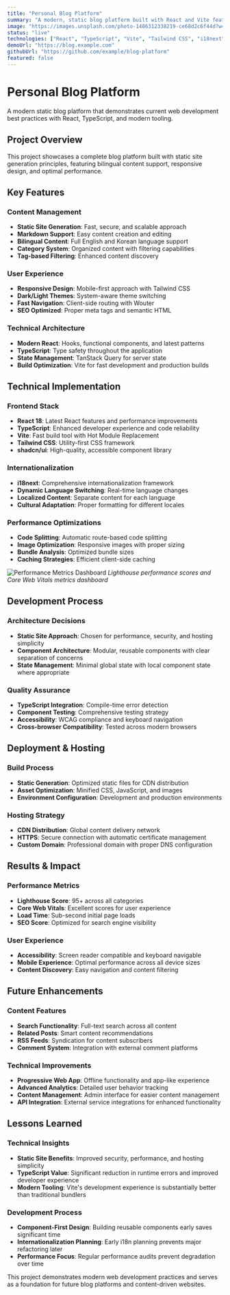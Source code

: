 ```yaml
---
title: "Personal Blog Platform"
summary: "A modern, static blog platform built with React and Vite featuring bilingual support and markdown content."
image: "https://images.unsplash.com/photo-1486312338219-ce68d2c6f44d?w=600&h=400&fit=crop&crop=center"
status: "live"
technologies: ["React", "TypeScript", "Vite", "Tailwind CSS", "i18next"]
demoUrl: "https://blog.example.com"
githubUrl: "https://github.com/example/blog-platform"
featured: false
---
```


# Personal Blog Platform

A modern static blog platform that demonstrates current web development best practices with React, TypeScript, and modern tooling.

## Project Overview

This project showcases a complete blog platform built with static site generation principles, featuring bilingual content support, responsive design, and optimal performance.

## Key Features

### Content Management
- **Static Site Generation**: Fast, secure, and scalable approach
- **Markdown Support**: Easy content creation and editing
- **Bilingual Content**: Full English and Korean language support
- **Category System**: Organized content with filtering capabilities
- **Tag-based Filtering**: Enhanced content discovery

### User Experience
- **Responsive Design**: Mobile-first approach with Tailwind CSS
- **Dark/Light Themes**: System-aware theme switching
- **Fast Navigation**: Client-side routing with Wouter
- **SEO Optimized**: Proper meta tags and semantic HTML

### Technical Architecture
- **Modern React**: Hooks, functional components, and latest patterns
- **TypeScript**: Type safety throughout the application
- **State Management**: TanStack Query for server state
- **Build Optimization**: Vite for fast development and production builds

## Technical Implementation

### Frontend Stack
- **React 18**: Latest React features and performance improvements
- **TypeScript**: Enhanced developer experience and code reliability
- **Vite**: Fast build tool with Hot Module Replacement
- **Tailwind CSS**: Utility-first CSS framework
- **shadcn/ui**: High-quality, accessible component library

### Internationalization
- **i18next**: Comprehensive internationalization framework
- **Dynamic Language Switching**: Real-time language changes
- **Localized Content**: Separate content for each language
- **Cultural Adaptation**: Proper formatting for different locales

### Performance Optimizations
- **Code Splitting**: Automatic route-based code splitting
- **Image Optimization**: Responsive images with proper sizing
- **Bundle Analysis**: Optimized bundle sizes
- **Caching Strategies**: Efficient client-side caching

![Performance Metrics Dashboard](https://images.unsplash.com/photo-1551288049-bebda4e38f71?w=800&h=500&fit=crop&crop=center)
*Lighthouse performance scores and Core Web Vitals metrics dashboard*

## Development Process

### Architecture Decisions
- **Static Site Approach**: Chosen for performance, security, and hosting simplicity
- **Component Architecture**: Modular, reusable components with clear separation of concerns
- **State Management**: Minimal global state with local component state where appropriate

### Quality Assurance
- **TypeScript Integration**: Compile-time error detection
- **Component Testing**: Comprehensive testing strategy
- **Accessibility**: WCAG compliance and keyboard navigation
- **Cross-browser Compatibility**: Tested across modern browsers

## Deployment & Hosting

### Build Process
- **Static Generation**: Optimized static files for CDN distribution
- **Asset Optimization**: Minified CSS, JavaScript, and images
- **Environment Configuration**: Development and production environments

### Hosting Strategy
- **CDN Distribution**: Global content delivery network
- **HTTPS**: Secure connection with automatic certificate management
- **Custom Domain**: Professional domain with proper DNS configuration

## Results & Impact

### Performance Metrics
- **Lighthouse Score**: 95+ across all categories
- **Core Web Vitals**: Excellent scores for user experience
- **Load Time**: Sub-second initial page loads
- **SEO Score**: Optimized for search engine visibility

### User Experience
- **Accessibility**: Screen reader compatible and keyboard navigable
- **Mobile Experience**: Optimal performance across all device sizes
- **Content Discovery**: Easy navigation and content filtering

## Future Enhancements

### Content Features
- **Search Functionality**: Full-text search across all content
- **Related Posts**: Smart content recommendations
- **RSS Feeds**: Syndication for content subscribers
- **Comment System**: Integration with external comment platforms

### Technical Improvements
- **Progressive Web App**: Offline functionality and app-like experience
- **Advanced Analytics**: Detailed user behavior tracking
- **Content Management**: Admin interface for easier content management
- **API Integration**: External service integrations for enhanced functionality

## Lessons Learned

### Technical Insights
- **Static Site Benefits**: Improved security, performance, and hosting simplicity
- **TypeScript Value**: Significant reduction in runtime errors and improved developer experience
- **Modern Tooling**: Vite's development experience is substantially better than traditional bundlers

### Development Process
- **Component-First Design**: Building reusable components early saves significant time
- **Internationalization Planning**: Early i18n planning prevents major refactoring later
- **Performance Focus**: Regular performance audits prevent degradation over time

This project demonstrates modern web development practices and serves as a foundation for future blog platforms and content-driven websites.